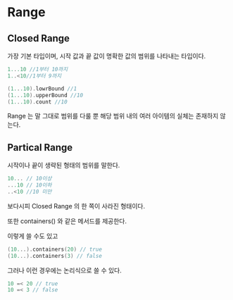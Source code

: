 # Range

## Closed Range
가장 기본 타입이며, 시작 값과 끝 값이 명확한 값의 범위를 나타내는 타입이다.

```swift
1...10 //1부터 10까지
1..<10//1부터 9까지
```

```swift
(1...10).lowrBound //1 
(1...10).upperBound //10
(1...10).count //10
```
Range 는 말 그대로 범위를 다룰 뿐 해당 범위 내의 여러 아이템의 실체는 존재하지 않는다.

## Partical Range
시작이나 끝이 생략된 형태의 범위를 말한다.

```swift
10... // 10이상
...10 // 10이하
..<10 //10 미만

```
보다시피 Closed Range 의 한 쪽이 사라진 형태이다.   


또한 containers() 와 같은 메서드를 제공한다.

이렇게 쓸 수도 있고
```swift
(10...).containers(20) // true
(10...).containers(3) // false
```

그러나 이런 경우에는 논리식으로 쓸 수 있다.

```swift
10 =< 20 // true
10 =< 3 // false
```